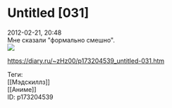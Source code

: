 Untitled [031]
===============

   
 2012-02-21, 20:48   
  Мне сказали "формально смешно".   
  ![](http://s57.radikal.ru/i156/1202/0b/a9fab457371c.png)    
    
 <https://diary.ru/~zHz00/p173204539_untitled-031.htm>   
   
 Теги:   
 [[Мэдскиллз]]   
 [[Аниме]]   
 ID: p173204539
